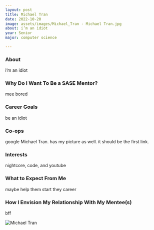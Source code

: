 ```yaml
---
layout: post
title: Michael Tran 
date: 2022-10-20
image: assets/images/Michael_Tran - Michael Tran.jpg
about: i’m an idiot
year: Senior
major: computer science

---
```


### About

i’m an idiot

### Why Do I Want To Be a SASE Mentor?

mee bored

### Career Goals

be an idiot

### Co-ops

google Michael Tran. has my picture as well. it should be the first link.

### Interests

nightcore, code, and youtube

### What to Expect From Me

maybe help them start they career

### How I Envision My Relationship With My Mentee(s) 

bff

<div class="text-center my-5">
    <img src="https://sase-drexel.github.io/mentorship-2022/assets/images/Michael_Tran - Michael Tran.jpg" alt="Michael Tran" class="rounded post-img" />
</div>
